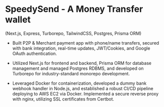 # SpeedySend - A Money Transfer wallet
(Next.js, Express, Turborepo, TailwindCSS, Postgres, Prisma ORM)

- Built P2P & Merchant payment app with phone/name transfers, secured with bank integration, real-time
updates, JWT/Cookies, and Google OAuth authentication.

- Utilized Next.js for frontend and backend, Prisma ORM for database management and managed Postgres
RDBMS, and developed on Turborepo for industry-standard monorepo development.

- Leveraged Docker for containerization, developed a dummy bank webhook handler in Node.js, and established
a robust CI/CD pipeline deploying to AWS EC2 via Docker. Implemented a secure reverse proxy with nginx,
utilizing SSL certificates from Certbot.


